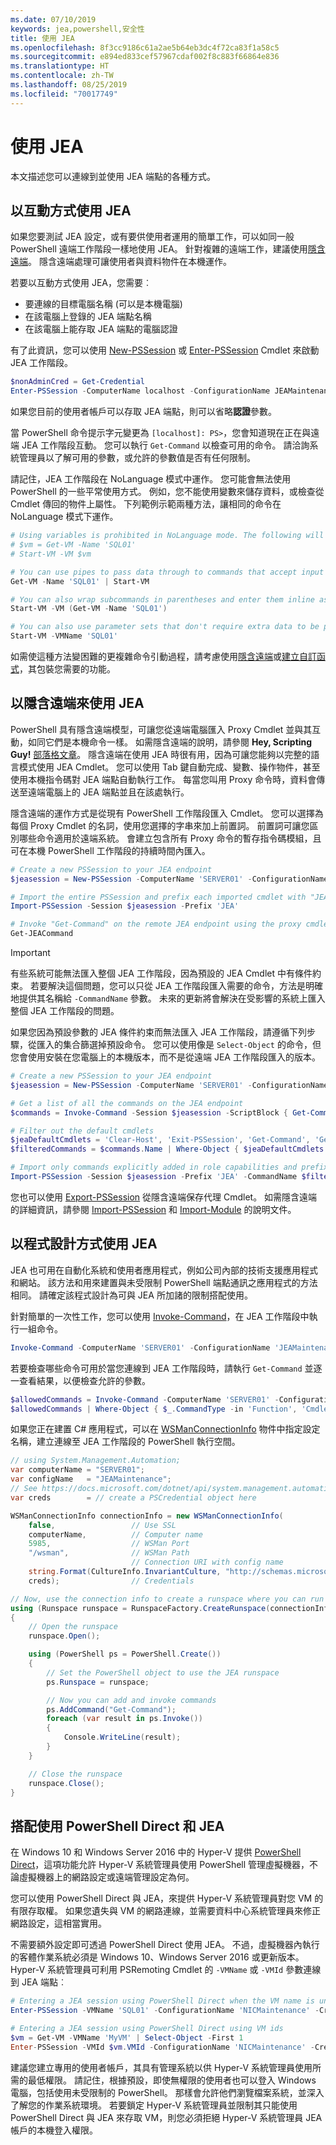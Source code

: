 ```yaml
---
ms.date: 07/10/2019
keywords: jea,powershell,安全性
title: 使用 JEA
ms.openlocfilehash: 8f3cc9186c61a2ae5b64eb3dc4f72ca83f1a58c5
ms.sourcegitcommit: e894ed833cef57967cdaf002f8c883f66864e836
ms.translationtype: HT
ms.contentlocale: zh-TW
ms.lasthandoff: 08/25/2019
ms.locfileid: "70017749"
---
```

# <a name="using-jea"></a>使用 JEA

本文描述您可以連線到並使用 JEA 端點的各種方式。

## <a name="using-jea-interactively"></a>以互動方式使用 JEA

如果您要測試 JEA 設定，或有要供使用者運用的簡單工作，可以如同一般 PowerShell 遠端工作階段一樣地使用 JEA。 針對複雜的遠端工作，建議使用[隱含遠端](#using-jea-with-implicit-remoting)。 隱含遠端處理可讓使用者與資料物件在本機運作。

若要以互動方式使用 JEA，您需要︰

- 要連線的目標電腦名稱 (可以是本機電腦)
- 在該電腦上登錄的 JEA 端點名稱
- 在該電腦上能存取 JEA 端點的電腦認證

有了此資訊，您可以使用 [New-PSSession](/powershell/module/microsoft.powershell.core/New-PSSession) 或 [Enter-PSSession](/powershell/module/microsoft.powershell.core/enter-pssession) Cmdlet 來啟動 JEA 工作階段。

```powershell
$nonAdminCred = Get-Credential
Enter-PSSession -ComputerName localhost -ConfigurationName JEAMaintenance -Credential $nonAdminCred
```

如果您目前的使用者帳戶可以存取 JEA 端點，則可以省略**認證**參數。

當 PowerShell 命令提示字元變更為 `[localhost]: PS>`，您會知道現在正在與遠端 JEA 工作階段互動。 您可以執行 `Get-Command` 以檢查可用的命令。 請洽詢系統管理員以了解可用的參數，或允許的參數值是否有任何限制。

請記住，JEA 工作階段在 NoLanguage 模式中運作。 您可能會無法使用 PowerShell 的一些平常使用方式。 例如，您不能使用變數來儲存資料，或檢查從 Cmdlet 傳回的物件上屬性。 下列範例示範兩種方法，讓相同的命令在 NoLanguage 模式下運作。

```powershell
# Using variables is prohibited in NoLanguage mode. The following will not work:
# $vm = Get-VM -Name 'SQL01'
# Start-VM -VM $vm

# You can use pipes to pass data through to commands that accept input from the pipeline
Get-VM -Name 'SQL01' | Start-VM

# You can also wrap subcommands in parentheses and enter them inline as arguments
Start-VM -VM (Get-VM -Name 'SQL01')

# You can also use parameter sets that don't require extra data to be passed in
Start-VM -VMName 'SQL01'
```

如需使這種方法變困難的更複雜命令引動過程，請考慮使用[隱含遠端](#using-jea-with-implicit-remoting)或[建立自訂函式](role-capabilities.md#creating-custom-functions)，其包裝您需要的功能。

## <a name="using-jea-with-implicit-remoting"></a>以隱含遠端來使用 JEA

PowerShell 具有隱含遠端模型，可讓您從遠端電腦匯入 Proxy Cmdlet 並與其互動，如同它們是本機命令一樣。 如需隱含遠端的說明，請參閱 **Hey, Scripting Guy!** [部落格文章](https://devblogs.microsoft.com/scripting/remoting-the-implicit-way/)。
隱含遠端在使用 JEA 時很有用，因為可讓您能夠以完整的語言模式使用 JEA Cmdlet。 您可以使用 Tab 鍵自動完成、變數、操作物件，甚至使用本機指令碼對 JEA 端點自動執行工作。 每當您叫用 Proxy 命令時，資料會傳送至遠端電腦上的 JEA 端點並且在該處執行。

隱含遠端的運作方式是從現有 PowerShell 工作階段匯入 Cmdlet。 您可以選擇為每個 Proxy Cmdlet 的名詞，使用您選擇的字串來加上前置詞。 前置詞可讓您區別哪些命令適用於遠端系統。 會建立包含所有 Proxy 命令的暫存指令碼模組，且可在本機 PowerShell 工作階段的持續時間內匯入。

```powershell
# Create a new PSSession to your JEA endpoint
$jeasession = New-PSSession -ComputerName 'SERVER01' -ConfigurationName 'JEAMaintenance'

# Import the entire PSSession and prefix each imported cmdlet with "JEA"
Import-PSSession -Session $jeasession -Prefix 'JEA'

# Invoke "Get-Command" on the remote JEA endpoint using the proxy cmdlet
Get-JEACommand
```

> [!IMPORTANT]
> 有些系統可能無法匯入整個 JEA 工作階段，因為預設的 JEA Cmdlet 中有條件約束。 若要解決這個問題，您可以只從 JEA 工作階段匯入需要的命令，方法是明確地提供其名稱給 `-CommandName` 參數。 未來的更新將會解決在受影響的系統上匯入整個 JEA 工作階段的問題。

如果您因為預設參數的 JEA 條件約束而無法匯入 JEA 工作階段，請遵循下列步驟，從匯入的集合篩選掉預設命令。 您可以使用像是 `Select-Object` 的命令，但您會使用安裝在您電腦上的本機版本，而不是從遠端 JEA 工作階段匯入的版本。

```powershell
# Create a new PSSession to your JEA endpoint
$jeasession = New-PSSession -ComputerName 'SERVER01' -ConfigurationName 'JEAMaintenance'

# Get a list of all the commands on the JEA endpoint
$commands = Invoke-Command -Session $jeasession -ScriptBlock { Get-Command }

# Filter out the default cmdlets
$jeaDefaultCmdlets = 'Clear-Host', 'Exit-PSSession', 'Get-Command', 'Get-FormatData', 'Get-Help', 'Measure-Object', 'Out-Default', 'Select-Object'
$filteredCommands = $commands.Name | Where-Object { $jeaDefaultCmdlets -notcontains $_ }

# Import only commands explicitly added in role capabilities and prefix each imported cmdlet with "JEA"
Import-PSSession -Session $jeasession -Prefix 'JEA' -CommandName $filteredCommands
```

您也可以使用 [Export-PSSession](/powershell/microsoft.powershell.utility/Export-PSSession) 從隱含遠端保存代理 Cmdlet。
如需隱含遠端的詳細資訊，請參閱 [Import-PSSession](/powershell/microsoft.powershell.utility/import-pssession) 和 [Import-Module](/powershell/microsoft.powershell.core/import-module) 的說明文件。

## <a name="using-jea-programmatically"></a>以程式設計方式使用 JEA

JEA 也可用在自動化系統和使用者應用程式，例如公司內部的技術支援應用程式和網站。 該方法和用來建置與未受限制 PowerShell 端點通訊之應用程式的方法相同。 請確定該程式設計為可與 JEA 所加諸的限制搭配使用。

針對簡單的一次性工作，您可以使用 [Invoke-Command](/powershell/module/microsoft.powershell.core/invoke-command)，在 JEA 工作階段中執行一組命令。

```powershell
Invoke-Command -ComputerName 'SERVER01' -ConfigurationName 'JEAMaintenance' -ScriptBlock { Get-Process; Get-Service }
```

若要檢查哪些命令可用於當您連線到 JEA 工作階段時，請執行 `Get-Command` 並逐一查看結果，以便檢查允許的參數。

```powershell
$allowedCommands = Invoke-Command -ComputerName 'SERVER01' -ConfigurationName 'JEAMaintenance' -ScriptBlock { Get-Command }
$allowedCommands | Where-Object { $_.CommandType -in 'Function', 'Cmdlet' } | Format-Table Name, Parameters
```

如果您正在建置 C# 應用程式，可以在 [WSManConnectionInfo](/dotnet/api/system.management.automation.runspaces.wsmanconnectioninfo) 物件中指定設定名稱，建立連線至 JEA 工作階段的 PowerShell 執行空間。

```csharp
// using System.Management.Automation;
var computerName = "SERVER01";
var configName   = "JEAMaintenance";
// See https://docs.microsoft.com/dotnet/api/system.management.automation.pscredential
var creds        = // create a PSCredential object here

WSManConnectionInfo connectionInfo = new WSManConnectionInfo(
    false,                 // Use SSL
    computerName,          // Computer name
    5985,                  // WSMan Port
    "/wsman",              // WSMan Path
                           // Connection URI with config name
    string.Format(CultureInfo.InvariantCulture, "http://schemas.microsoft.com/powershell/{0}", configName),
    creds);                // Credentials

// Now, use the connection info to create a runspace where you can run the commands
using (Runspace runspace = RunspaceFactory.CreateRunspace(connectionInfo))
{
    // Open the runspace
    runspace.Open();

    using (PowerShell ps = PowerShell.Create())
    {
        // Set the PowerShell object to use the JEA runspace
        ps.Runspace = runspace;

        // Now you can add and invoke commands
        ps.AddCommand("Get-Command");
        foreach (var result in ps.Invoke())
        {
            Console.WriteLine(result);
        }
    }

    // Close the runspace
    runspace.Close();
}
```

## <a name="using-jea-with-powershell-direct"></a>搭配使用 PowerShell Direct 和 JEA

在 Windows 10 和 Windows Server 2016 中的 Hyper-V 提供 [PowerShell Direct](/virtualization/hyper-v-on-windows/user-guide/powershell-direct)，這項功能允許 Hyper-V 系統管理員使用 PowerShell 管理虛擬機器，不論虛擬機器上的網路設定或遠端管理設定為何。

您可以使用 PowerShell Direct 與 JEA，來提供 Hyper-V 系統管理員對您 VM 的有限存取權。
如果您遺失與 VM 的網路連線，並需要資料中心系統管理員來修正網路設定，這相當實用。

不需要額外設定即可透過 PowerShell Direct 使用 JEA。 不過，虛擬機器內執行的客體作業系統必須是 Windows 10、Windows Server 2016 或更新版本。 Hyper-V 系統管理員可利用 PSRemoting Cmdlet 的 `-VMName` 或 `-VMId` 參數連線到 JEA 端點︰

```powershell
# Entering a JEA session using PowerShell Direct when the VM name is unique
Enter-PSSession -VMName 'SQL01' -ConfigurationName 'NICMaintenance' -Credential 'localhost\JEAformyHoster'

# Entering a JEA session using PowerShell Direct using VM ids
$vm = Get-VM -VMName 'MyVM' | Select-Object -First 1
Enter-PSSession -VMId $vm.VMId -ConfigurationName 'NICMaintenance' -Credential 'localhost\JEAformyHoster'
```

建議您建立專用的使用者帳戶，其具有管理系統以供 Hyper-V 系統管理員使用所需的最低權限。 請記住，根據預設，即使無權限的使用者也可以登入 Windows 電腦，包括使用未受限制的 PowerShell。 那樣會允許他們瀏覽檔案系統，並深入了解您的作業系統環境。 若要鎖定 Hyper-V 系統管理員並限制其只能使用 PowerShell Direct 與 JEA 來存取 VM，則您必須拒絕 Hyper-V 系統管理員 JEA 帳戶的本機登入權限。
